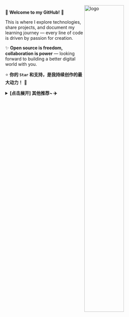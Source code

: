 <img src="https://github-readme-stats.vercel.app/api?username=Kwonelee&show_icons=true&theme=Default&locale=cn&hide=prs&rank_icon=github" alt="logo" align="right" width="50%" />

🤖 **Welcome to my GitHub!** 🚀

This is where I explore technologies, share projects, and document my learning journey — every line of code is driven by passion for creation.

✨ **Open source is freedom, collaboration is power** — looking forward to building a better digital world with you.

⭐ **你的 `Star` 和支持，是我持续创作的最大动力！** 💖

<details>
<summary><strong> [点击展开] 其他推荐~ ✈️</strong></summary>

#### 🍭🍭🍭
> *暂无*

</details> 
